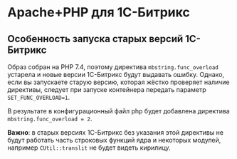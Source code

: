 # Apache+PHP для 1С-Битрикс

## Особенность запуска старых версий 1С-Битрикс

Образ собран на PHP 7.4, поэтому директива ``mbstring.func_overload`` устарела и новые версии 1С-Битрикс будут выдавать ошибку. Однако, если вы запускаете старую версию, которая жёстко проверяет наличие директивы, следует при запуске контейнера передать параметр ``SET_FUNC_OVERLOAD=1``.

В результате в конфигурационный файл php будет добавлена директива ``mbstring.func_overload = 2``.

**Важно**: в старых версиях 1С-Битрикс без указания этой директивы не будут работать часть строковых функций ядра и некоторых модулей, например ``CUtil::translit`` не будет видеть кирилицу.
